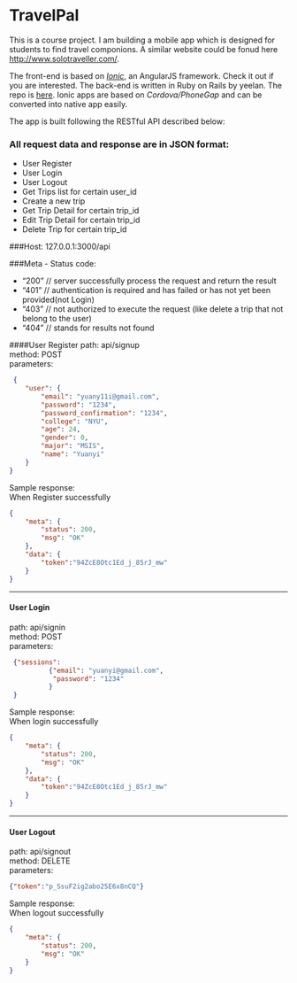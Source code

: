 # TravelPal

This is a course project. I am building a mobile app which is designed for students to find travel componions. A similar website could be fonud here http://www.solotraveller.com/.

The front-end is based on [*Ionic*](http://ionicframework.com/), an AngularJS framework. Check it out if you are interested.
The back-end is written in Ruby on Rails by yeelan. The repo is [here](https://github.com/yeelan0319/travelPal). Ionic apps are based on _Cordova/PhoneGap_ and can be converted into native app easily.

The app is built following the RESTful API described below:

### All request data and response are in JSON format:  
* User Register
* User Login
* User Logout
* Get Trips list for certain user_id
* Create a new trip
* Get Trip Detail for certain trip_id
* Edit Trip Detail for certain trip_id
* Delete Trip for certain trip_id 

###Host: 
127.0.0.1:3000/api

###Meta - Status code:
* “200” // server successfully process the request and return the result
* “401” // authentication is required and has failed or has not yet been provided(not Login)
* “403” // not authorized to execute the request (like delete a trip that not belong to the user)
* “404” // stands for results not found

####User Register
path: api/signup  
method: POST  
parameters:  
```json
 {
    "user": {
        "email": "yuany11i@gmail.com",
        "password": "1234",
        "password_confirmation": "1234",
        "college": "NYU",
        "age": 24,
        "gender": 0,
        "major": "MSIS",
        "name": "Yuanyi"
    }
}
```

Sample response:  
When Register successfully  
```json
{
    "meta": {
        "status": 200,
        "msg": "OK"
    },
    "data": {
        "token":"94ZcE8Otc1Ed_j_85rJ_mw"
    }
}
```
------

#### User Login
path: api/signin  
method: POST  
parameters:  
```json
 {"sessions":
          {"email": "yuanyi@gmail.com",
           "password": "1234"
          }
 }
 ```
Sample response:  
When login successfully  
```json
{
    "meta": {
        "status": 200,
        "msg": "OK"
    },
    "data": {
        "token":"94ZcE8Otc1Ed_j_85rJ_mw"
    }
}
```
--------
#### User Logout
path: api/signout  
method: DELETE  
parameters:  
```json
{"token":"p_SsuF2ig2abo25E6x8nCQ"}
```

Sample response:  
When logout successfully  
```json
{
    "meta": {
        "status": 200,
        "msg": "OK"
    }
}
```
